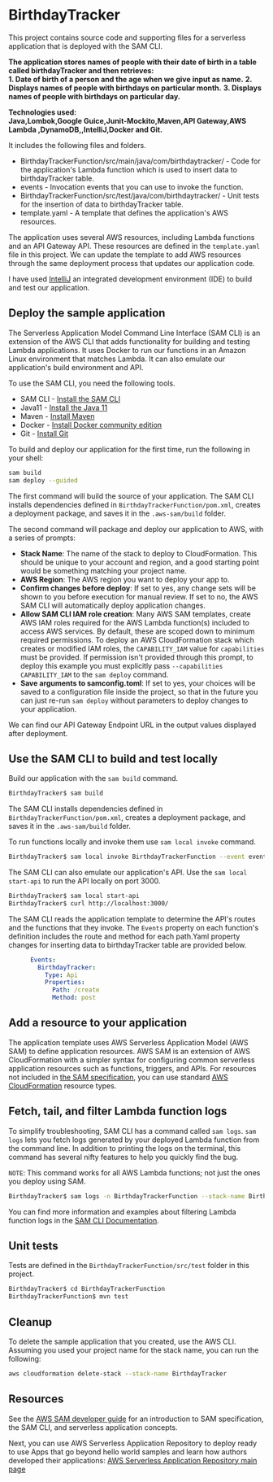 # BirthdayTracker

This project contains source code and supporting files for a serverless application that is deployed with the SAM CLI.

**The application stores names of people with their date of birth in a table called birthdayTracker and then retrieves:**  
**1. Date of birth of a person and the age  when we give input as name.**
**2. Displays names of people with birthdays on particular month.**
**3. Displays names of people with birthdays on particular day.**

**Technologies used:**  
**Java,Lombok,Google Guice,Junit-Mockito,Maven,API Gateway,AWS Lambda ,DynamoDB,,IntelliJ,Docker and Git.**  

It includes the following files and folders.

- BirthdayTrackerFunction/src/main/java/com/birthdaytracker/ - Code for the application's Lambda function which is used to insert data to birthdayTracker table.
- events - Invocation events that you can use to invoke the function.
- BirthdayTrackerFunction/src/test/java/com/birthdaytracker/ - Unit tests for the insertion of  data to birthdayTracker table. 
- template.yaml - A template that defines the application's AWS resources.

The application uses several AWS resources, including Lambda functions and an API Gateway API. These resources are defined in the `template.yaml` file in this project. We can update the template to add AWS resources through the same deployment process that updates our application code.

I have used  [IntelliJ](https://docs.aws.amazon.com/toolkit-for-jetbrains/latest/userguide/welcome.html) an integrated development environment (IDE) to build and test our application.

## Deploy the sample application

The Serverless Application Model Command Line Interface (SAM CLI) is an extension of the AWS CLI that adds functionality for building and testing Lambda applications. It uses Docker to run our functions in an Amazon Linux environment that matches Lambda. It can also emulate our application's build environment and API.

To use the SAM CLI, you need the following tools.

* SAM CLI - [Install the SAM CLI](https://docs.aws.amazon.com/serverless-application-model/latest/developerguide/serverless-sam-cli-install.html)
* Java11 - [Install the Java 11](https://docs.aws.amazon.com/corretto/latest/corretto-11-ug/downloads-list.html)
* Maven - [Install Maven](https://maven.apache.org/install.html)
* Docker - [Install Docker community edition](https://hub.docker.com/search/?type=edition&offering=community)
* Git - [Install Git](https://git-scm.com/book/en/v2/Getting-Started-Installing-Git)

To build and deploy our application for the first time, run the following in your shell:

```bash
sam build
sam deploy --guided
```

The first command will build the source of your application.
The SAM CLI installs dependencies defined in `BirthdayTrackerFunction/pom.xml`, creates a deployment package, and saves it in the `.aws-sam/build` folder.

The second command will package and deploy our application to AWS, with a series of prompts:

* **Stack Name**: The name of the stack to deploy to CloudFormation. This should be unique to your account and region, and a good starting point would be something matching your project name.
* **AWS Region**: The AWS region you want to deploy your app to.
* **Confirm changes before deploy**: If set to yes, any change sets will be shown to you before execution for manual review. If set to no, the AWS SAM CLI will automatically deploy application changes.
* **Allow SAM CLI IAM role creation**: Many AWS SAM templates, create AWS IAM roles required for the AWS Lambda function(s) included to access AWS services. By default, these are scoped down to minimum required permissions. To deploy an AWS CloudFormation stack which creates or modified IAM roles, the `CAPABILITY_IAM` value for `capabilities` must be provided. If permission isn't provided through this prompt, to deploy this example you must explicitly pass `--capabilities CAPABILITY_IAM` to the `sam deploy` command.
* **Save arguments to samconfig.toml**: If set to yes, your choices will be saved to a configuration file inside the project, so that in the future you can just re-run `sam deploy` without parameters to deploy changes to your application.

We can find our API Gateway Endpoint URL in the output values displayed after deployment.

## Use the SAM CLI to build and test locally

Build our application with the `sam build` command.

```bash
BirthdayTracker$ sam build
```

The SAM CLI installs dependencies defined in `BirthdayTrackerFunction/pom.xml`, creates a deployment package, and saves it in the `.aws-sam/build` folder.


To run functions locally and invoke them use `sam local invoke` command.

```bash
BirthdayTracker$ sam local invoke BirthdayTrackerFunction --event events/event.json
```

The SAM CLI can also emulate our application's API. Use the `sam local start-api` to run the API locally on port 3000.

```bash
BirthdayTracker$ sam local start-api
BirthdayTracker$ curl http://localhost:3000/
```

The SAM CLI reads the application template to determine the API's routes and the functions that they invoke. The `Events` property on each function's definition includes the route and method for each path.Yaml property changes for inserting data to birthdayTracker table  are provided below.

```yaml
      Events:
        BirthdayTracker:
          Type: Api
          Properties:
            Path: /create
            Method: post
```

## Add a resource to your application
The application template uses AWS Serverless Application Model (AWS SAM) to define application resources. AWS SAM is an extension of AWS CloudFormation with a simpler syntax for configuring common serverless application resources such as functions, triggers, and APIs. For resources not included in [the SAM specification](https://github.com/awslabs/serverless-application-model/blob/master/versions/2016-10-31.md), you can use standard [AWS CloudFormation](https://docs.aws.amazon.com/AWSCloudFormation/latest/UserGuide/aws-template-resource-type-ref.html) resource types.

## Fetch, tail, and filter Lambda function logs

To simplify troubleshooting, SAM CLI has a command called `sam logs`. `sam logs` lets you fetch logs generated by your deployed Lambda function from the command line. In addition to printing the logs on the terminal, this command has several nifty features to help you quickly find the bug.

`NOTE`: This command works for all AWS Lambda functions; not just the ones you deploy using SAM.

```bash
BirthdayTracker$ sam logs -n BirthdayTrackerFunction --stack-name BirthdayTracker --tail
```

You can find more information and examples about filtering Lambda function logs in the [SAM CLI Documentation](https://docs.aws.amazon.com/serverless-application-model/latest/developerguide/serverless-sam-cli-logging.html).

## Unit tests

Tests are defined in the `BirthdayTrackerFunction/src/test` folder in this project.

```bash
BirthdayTracker$ cd BirthdayTrackerFunction
BirthdayTrackerFunction$ mvn test
```

## Cleanup

To delete the sample application that you created, use the AWS CLI. Assuming you used your project name for the stack name, you can run the following:

```bash
aws cloudformation delete-stack --stack-name BirthdayTracker
```

## Resources

See the [AWS SAM developer guide](https://docs.aws.amazon.com/serverless-application-model/latest/developerguide/what-is-sam.html) for an introduction to SAM specification, the SAM CLI, and serverless application concepts.

Next, you can use AWS Serverless Application Repository to deploy ready to use Apps that go beyond hello world samples and learn how authors developed their applications: [AWS Serverless Application Repository main page](https://aws.amazon.com/serverless/serverlessrepo/)
